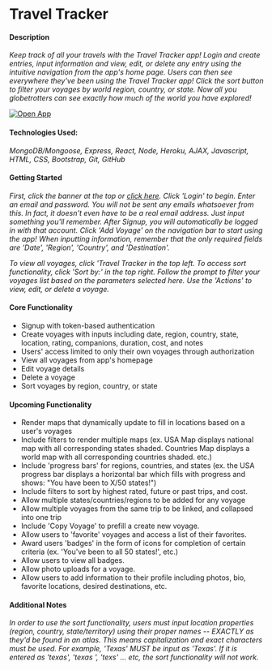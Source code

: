 # Travel Tracker

#### Description
*Keep track of all your travels with the Travel Tracker app! Login and create entries, input information and view, edit, or delete any entry using the intuitive navigation from the app's home page. Users can then see everywhere they've been using the Travel Tracker app! Click the sort button to filter your voyages by world region, country, or state. Now all you globetrotters can see exactly how much of the world you have explored!* 

[![Open App](https://i.imgur.com/7CoLiBt.png)](https://react-travel-tracker.herokuapp.com/)


#### Technologies Used:
*MongoDB/Mongoose, Express, React, Node, Heroku, AJAX, Javascript, HTML, CSS, Bootstrap, Git, GitHub*

#### Getting Started
*First, click the banner at the top or [click here](https://react-travel-tracker.herokuapp.com/). Click 'Login' to begin. Enter an email and password. You will not be sent any emails whatsoever from this. In fact, it doesn't even have to be a real email address. Just input something you'll remember. After Signup, you will automatically be logged in with that account. Click 'Add Voyage' on the navigation bar to start using the app! When inputting information, remember that the only required fields are 'Date', 'Region', 'Country', and 'Destination'.* 

*To view all voyages, click 'Travel Tracker in the top left. To access sort functionality, click 'Sort by:' in the top right. Follow the prompt to filter your voyages list based on the parameters selected here. Use the 'Actions' to view, edit, or delete a voyage.*


#### Core Functionality
- Signup with token-based authentication
- Create voyages with inputs including date, region, country, state, location, rating, companions, duration, cost, and notes
- Users' access limited to only their own voyages through authorization
- View all voyages from app's homepage
- Edit voyage details
- Delete a voyage
- Sort voyages by region, country, or state

#### Upcoming Functionality
- Render maps that dynamically update to fill in locations based on a user's voyages
- Include filters to render multiple maps (ex. USA Map displays national map with all corresponding states shaded. Countries Map displays a world map with all corresponding countries shaded. etc.)
- Include 'progress bars' for regions, countries, and states (ex. the USA progress bar displays a horizontal bar which fills with progress and shows: "You have been to X/50 states!")
- Include filters to sort by highest rated, future or past trips, and cost.
- Allow multiple states/countries/regions to be added for any voyage 
- Allow multiple voyages from the same trip to be linked, and collapsed into one trip
- Include 'Copy Voyage' to prefill a create new voyage.
- Allow users to 'favorite' voyages and access a list of their favorites.
- Award users 'badges' in the form of icons for completion of certain criteria (ex. 'You've been to all 50 states!', etc.)
- Allow users to view all badges.
- Allow photo uploads for a voyage.
- Allow users to add information to their profile including photos, bio, favorite locations, desired destinations, etc.

#### Additional Notes

*In order to use the sort functionality, users must input location properties (region, country, state/territory) using their proper names -- EXACTLY as they'd be found in an atlas. This means capitalization and exact characters must be used. For example, 'Texas' MUST be input as 'Texas'. If it is entered as 'texas', 'texas ', 'texs' ... etc, the sort functionality will not work.*
